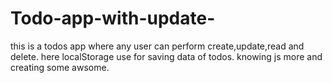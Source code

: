 # Todo-app-with-update-
this is a todos app where any user can perform create,update,read and delete. here localStorage use for saving data of todos. knowing js more and creating some awsome.
